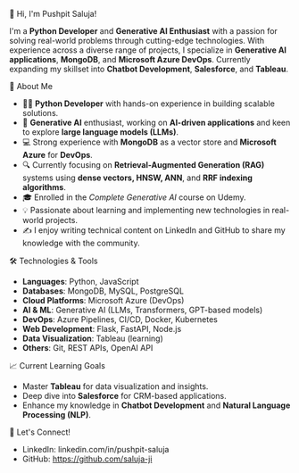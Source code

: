 👋 Hi, I'm Pushpit Saluja!

I'm a **Python Developer** and **Generative AI Enthusiast** with a passion for solving real-world problems through cutting-edge technologies. With experience across a diverse range of projects, I specialize in **Generative AI applications**, **MongoDB**, and **Microsoft Azure DevOps**. Currently expanding my skillset into **Chatbot Development**, **Salesforce**, and **Tableau**.

🌟 About Me
- 👨‍💻 **Python Developer** with hands-on experience in building scalable solutions.
- 🧠 **Generative AI** enthusiast, working on **AI-driven applications** and keen to explore **large language models (LLMs)**.
- 💻 Strong experience with **MongoDB** as a vector store and **Microsoft Azure** for **DevOps**.
- 🔍 Currently focusing on **Retrieval-Augmented Generation (RAG)** systems using **dense vectors, HNSW, ANN**, and **RRF indexing algorithms**.
- 🎓 Enrolled in the *Complete Generative AI* course on Udemy.
- 💡 Passionate about learning and implementing new technologies in real-world projects.
- ✍️ I enjoy writing technical content on LinkedIn and GitHub to share my knowledge with the community.

🛠️ Technologies & Tools
- **Languages**: Python, JavaScript
- **Databases**: MongoDB, MySQL, PostgreSQL
- **Cloud Platforms**: Microsoft Azure (DevOps)
- **AI & ML**: Generative AI (LLMs, Transformers, GPT-based models)
- **DevOps**: Azure Pipelines, CI/CD, Docker, Kubernetes
- **Web Development**: Flask, FastAPI, Node.js
- **Data Visualization**: Tableau (learning)
- **Others**: Git, REST APIs, OpenAI API


📈 Current Learning Goals
- Master **Tableau** for data visualization and insights.
- Deep dive into **Salesforce** for CRM-based applications.
- Enhance my knowledge in **Chatbot Development** and **Natural Language Processing (NLP)**.

💬 Let's Connect!
- LinkedIn: linkedin.com/in/pushpit-saluja
- GitHub: https://github.com/saluja-ji

